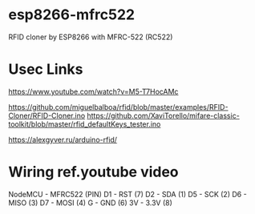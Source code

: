 # esp8266-mfrc522
RFID cloner by ESP8266 with  MFRC-522 (RC522)

# Usec Links
https://www.youtube.com/watch?v=M5-T7HocAMc

https://github.com/miguelbalboa/rfid/blob/master/examples/RFID-Cloner/RFID-Cloner.ino
https://github.com/XaviTorello/mifare-classic-toolkit/blob/master/rfid_defaultKeys_tester.ino

https://alexgyver.ru/arduino-rfid/

# Wiring ref.youtube video
NodeMCU - MFRC522  (PIN)
     D1 - RST  (7)
     D2 - SDA  (1)
     D5 - SCK  (2)
     D6 - MISO (3)
     D7 - MOSI (4)
     G  - GND  (6)
     3V - 3.3V (8)
